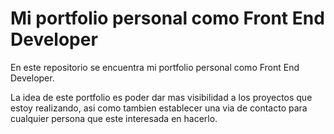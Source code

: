 # Mi portfolio personal como Front End Developer

En este repositorio se encuentra mi portfolio personal como Front End Developer. 

La idea de este portfolio es poder dar mas visibilidad a los proyectos que estoy realizando, asi como tambien establecer una via de contacto para cualquier persona que este interesada en hacerlo.
